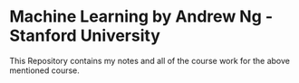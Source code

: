 # Machine Learning by Andrew Ng - Stanford University
This Repository contains my notes and all of the course work for the above mentioned course.
